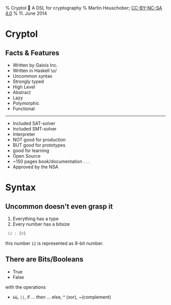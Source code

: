 % Cryptol 🔑 A DSL for cryptography
% Martin Heuschober;
  [CC-BY-NC-SA 4.0](http://creativecommons.org/licenses/by-nc-sa/4.0/)
% 11. June 2014

<link rel="stylesheet" href="highlight.js/styles/solarized_light.css">
<link rel="stylesheet" href="reveal.js/css/reveal.css"/>
<script src="highlight.js/highlight.pack.js"></script>
<script>hljs.initHighlightingOnLoad();</script>

Cryptol
=======

Facts & Features
----------------

 - Written by Galois Inc.
 - Written in Haskell \o/
 - Uncommon syntax
 - Strongly typed
 - High Level
 - Abstract
 - Lazy
 - Polymorphic
 - Functional

--------------------------------------------------------------------------------

 - Included SAT-solver
 - Included SMT-solver
 - Interpreter
 - NOT good for production
 - BUT good for prototypes
 - good for learning
 - Open Source
 - ~150 pages book/documentation
. . .
 - Approved by the NSA

Syntax
======

Uncommon doesn't even grasp it
------------------------------

1. Everything has a type
2. Every number has a bitsize
```haskell
 12 : [8]
```
this number `12` is represented as 8-bit number.

There are Bits/Booleans
-----------------------

- True
- False

with the operations

- `&&`, `||`, if … then … else, ^ (xor), ~(complement)


